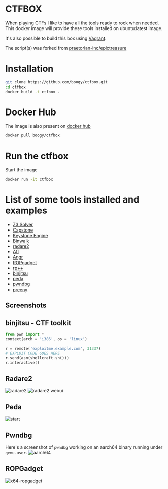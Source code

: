 CTFBOX
=======

When playing CTFs I like to have all the tools ready to rock when needed.
This docker image will provide these tools installed on ubuntu:latest image.

It's also possible to build this box using [Vagrant](https://www.vagrantup.com/).

The script(s) was forked from [praetorian-inc/epictreasure](https://github.com/praetorian-inc/epictreasure)

Installation
=============

```bash
git clone https://github.com/boogy/ctfbox.git
cd ctfbox
docker build -t ctfbox .
```

Docker Hub
==========

The image is also present on [docker hub](https://hub.docker.com/r/boogy/ctfbox/)

```bash
docker pull boogy/ctfbox
```


Run the ctfbox
================

Start the image

```bash
docker run -it ctfbox
```

List of some tools installed and examples
=============================================

  * [Z3 Solver](https://github.com/Z3Prover/z3)
  * [Capstone](https://github.com/aquynh/capstone)
  * [Keystone Engine](https://github.com/keystone-engine/keystone)
  * [Binwalk](http://binwalk.org/)
  * [radare2](https://github.com/radare/radare2)
  * [Afl](http://lcamtuf.coredump.cx/afl/)
  * [Angr](https://github.com/angr/angr)
  * [ROPgadget](https://github.com/JonathanSalwan/ROPgadget)
  * [rp++](https://github.com/0vercl0k/rp)
  * [binjitsu](https://github.com/binjitsu/binjitsu)
  * [peda](https://github.com/longld/peda)
  * [pwndbg](https://github.com/zachriggle/pwndbg)
  * [preeny](https://github.com/zardus/preeny)


Screenshots
------------

binjitsu - CTF toolkit
------------------------
```python
from pwn import *
context(arch = 'i386', os = 'linux')

r = remote('exploitme.example.com', 31337)
# EXPLOIT CODE GOES HERE
r.send(asm(shellcraft.sh()))
r.interactive()
```

Radare2
---------
![radare2](http://radare.org/r/img/r2cg.png)
![radare2 webui](http://radare.org/r/img/webui.png)

Peda
------
![start](http://i.imgur.com/P1BF5mp.png)


Pwndbg
---------
Here's a screenshot of `pwndbg` working on an aarch64 binary running under `qemu-user`.
![aarch64](https://raw.githubusercontent.com/zachriggle/pwndbg/master/caps/a.png)


ROPGadget
-----------
![x64-ropgadget](http://shell-storm.org/project/ROPgadget/x64.png)


